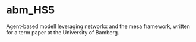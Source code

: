 # abm_HS5
Agent-based modell leveraging networkx and the mesa framework, written for a term paper at the University of Bamberg. 
